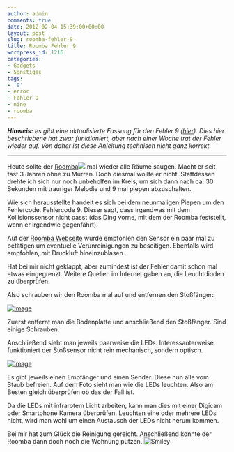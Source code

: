 ```yaml
---
author: admin
comments: true
date: 2012-02-04 15:39:00+00:00
layout: post
slug: roomba-fehler-9
title: Roomba Fehler 9
wordpress_id: 1216
categories:
- Gadgets
- Sonstiges
tags:
- '9'
- error
- Fehler 9
- nine
- roomba
---
```


_**Hinweis:** es gibt eine aktualisierte Fassung für den Fehler 9 (_[_hier_](https://andydunkel.net/gadgets/sonstiges/2012/03/11/roomba-fehler-9reparaturanleitung.html)_). Dies hier beschriebene hat zwar funktioniert, aber nach einer Woche trat der Fehler wieder auf. Von daher ist diese Anleitung technisch nicht ganz korrekt._

* * *

 

Heute sollte der [Roomba](http://www.amazon.de/gp/product/B005DE8EXS/ref=as_li_ss_tl?ie=UTF8&tag=ekiwide0b-21&linkCode=as2&camp=1638&creative=19454&creativeASIN=B005DE8EXS)![](http://www.assoc-amazon.de/e/ir?t=ekiwide0b-21&l=as2&o=3&a=B005DE8EXS) mal wieder alle Räume saugen. Macht er seit fast 3 Jahren ohne zu Murren. Doch diesmal wollte er nicht. Stattdessen drehte ich sich nur noch unbeholfen im Kreis, um sich dann nach ca. 30 Sekunden mit trauriger Melodie und 9 mal piepen abzuschalten.

Wie sich herausstellte handelt es sich bei dem neunmaligen Piepen um den Fehlercode. Fehlercode 9. Dieser sagt, dass irgendwas mit dem Kollisionssensor nicht passt (das Ding vorne, mit dem der Roomba feststellt, wenn er irgendwie gegenfährt).

Auf der [Roomba Webseite](http://desupport.irobot.com/app/answers/detail/a_id/1335/~/roomba-500%2F600%2F700-reihe%3A-%22oh-oh%22-fehlercodes-%E2%80%93-fehler-9) wurde empfohlen den Sensor ein paar mal zu betätigen um eventuelle Verunreinigungen zu beseitigen. Ebenfalls wird empfohlen, mit Druckluft hineinzublasen. 

Hat bei mir nicht geklappt, aber zumindest ist der Fehler damit schon mal etwas eingegrenzt. Weitere Quellen im Internet gaben an, die Leuchtdioden zu überprüfen.

Also schrauben wir den Roomba mal auf und entfernen den Stoßfänger:

[![image](https://andydunkel.net/assets/uploads/2012/02/image_thumb.png)](https://andydunkel.net/assets/uploads/2012/02/image.png)

Zuerst entfernt man die Bodenplatte und anschließend den Stoßfänger. Sind einige Schrauben. 

Anschließend sieht man jeweils paarweise die LEDs. Interessanterweise funktioniert der Stoßsensor nicht rein mechanisch, sondern optisch.

[![image](https://andydunkel.net/assets/uploads/2012/02/image_thumb1.png)](https://andydunkel.net/assets/uploads/2012/02/image1.png)

Es gibt jeweils einen Empfänger und einen Sender. Diese nun alle vom Staub befreien. Auf dem Foto sieht man wie die LEDs leuchten. Also am Besten gleich überprüfen ob das der Fall ist. 

Da die LEDs mit infrarotem Licht arbeiten, kann man dies mit einer Digicam oder Smartphone Kamera überprüfen. Leuchten eine oder mehrere LEDs nicht, wird man wohl um einen Austausch der LEDs nicht herum kommen.

Bei mir hat zum Glück die Reinigung gereicht. Anschließend konnte der Roomba dann doch noch die Wohnung putzen. ![Smiley](https://andydunkel.net/assets/uploads/2012/02/wlEmoticon-smile.png)
